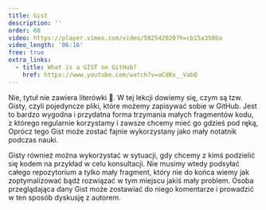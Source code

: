 ```yaml
---
title: Gist
description: ''
order: 60
video: https://player.vimeo.com/video/502542020?h=cb15a350ba
video_length: '06:16'
free: true
extra_links:
  - title: What is a GIST on GitHub?
    href: https://www.youtube.com/watch?v=aCdKx__VabQ
---
```


Nie, tytuł nie zawiera literówki 🙂. W tej lekcji dowiemy się, czym są tzw. Gisty, czyli pojedyncze pliki, które możemy zapisywać sobie w GitHub. Jest to bardzo wygodna i przydatna forma trzymania małych fragmentów kodu, z którego regularnie korzystamy i zawsze chcemy mieć go gdzieś pod ręką, Oprócz tego Gist może zostać fajnie wykorzystany jako mały notatnik podczas nauki.

Gisty również można wykorzystać w sytuacji, gdy chcemy z kimś podzielić się kodem na przykład w celu konsultacji. Nie musimy wtedy podsyłać całego repozytorium a tylko mały fragment, który nie do końca wiemy jak zoptymalizować bądź rozwiązać w tym miejscu jakiś mały problem. Osoba przeglądająca dany Gist może zostawiać do niego komentarze i prowadzić w ten sposób dyskusję z autorem.
